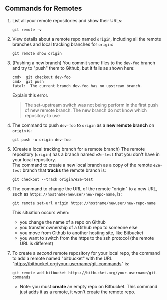 ## Commands for Remotes

1. List all your remote repositories and show their URLs:

   ```
   git remote -v
   ```

2. View details about a remote repo named `origin`, including all the remote branches and local tracking branches for `origin`:

   ```
   git remote show origin
   ```

3. (Pushing a new branch) You commit some files to the `dev-foo` branch and try to "push" them to Github, but it fails as shown here:

   ```
   cmd>  git checkout dev-foo
   cmd>  git push
   fatal:  The current branch dev-foo has no upstream branch.
   ```

   Explain this error.

   > The set-upstream switch was not being perform in the first push of new remote branch. The new branch do not know which repository to use

4. The command to push `dev-foo` to `origin` as a **new remote branch** on `origin` is:

   ```
   git push -u origin dev-foo
   ```

5. (Create a local tracking branch for a remote branch) The remote repository (`origin`) has a branch named `e2e-test` that you don't have in your local repository.  
   The command to create a new local branch as a copy of the remote `e2e-test` branch that **tracks** the remote branch is:

   ```
   git checkout --track origin/e2e-test
   ```

6. The command to change the URL of the remote "origin" to a new URL, such as `https://hostname/newuser/new-repo-name`, is:

   ```
   git remote set-url origin https://hostname/newuser/new-repo-name
   ```

   This situation occurs when:

   - you change the name of a repo on Github
   - you transfer ownership of a Github repo to someone else
   - you move from Github to another hosting site, like Bitbucket
   - you want to switch from the https to the ssh protocol (the remote URL is different)

7. To create a _second_ remote repository for your local repo, the command to add a remote named "bitbucket" with the URL "https://bitbucket.org/your-username/git-commands" is:
   ```
   git remote add bitbucket https://bitbucket.org/your-username/git-commands
   ```
   - Note: you must **create** an empty repo on Bitbucket. This command just adds it as a remote, it won't create the remote repo.
